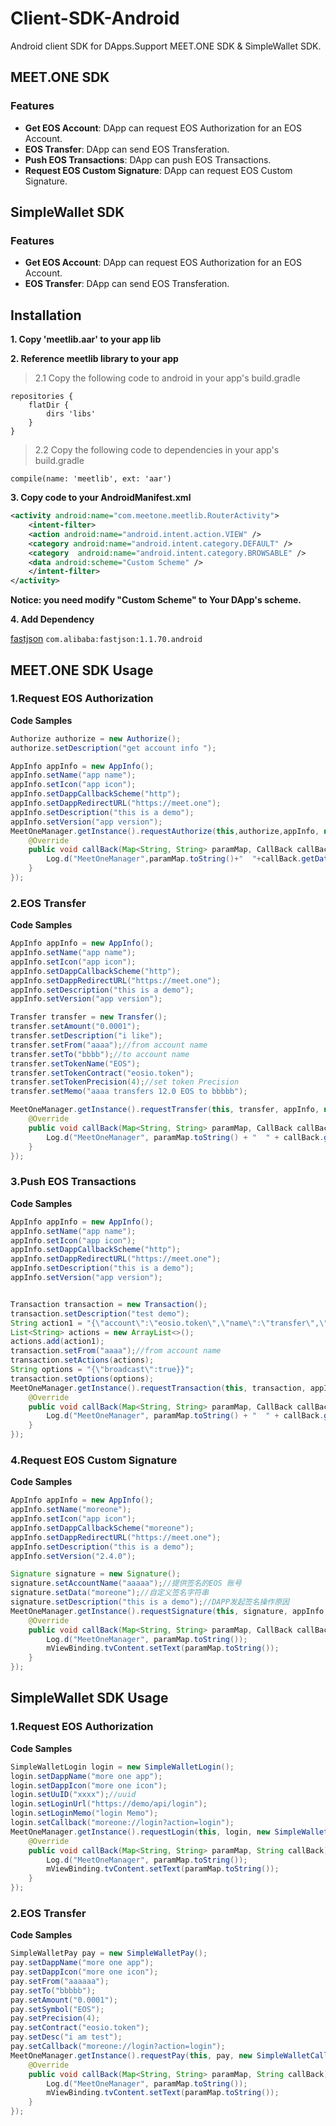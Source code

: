 Client-SDK-Android    
==============
Android client SDK for DApps.Support MEET.ONE SDK & SimpleWallet SDK.  

## MEET.ONE SDK

### Features
- **Get EOS Account**: DApp can request EOS Authorization for an EOS Account.
- **EOS Transfer**: DApp can send EOS Transferation.
- **Push EOS Transactions**: DApp can push EOS Transactions.
- **Request EOS Custom Signature**: DApp can request EOS Custom Signature.

## SimpleWallet SDK

### Features
- **Get EOS Account**: DApp can request EOS Authorization for an EOS Account.
- **EOS Transfer**: DApp can send EOS Transferation.

## Installation

**1. Copy 'meetlib.aar' to your app lib**  

**2. Reference meetlib library to your app**

> 2.1  Copy the following code to android in your app's build.gradle 
 
    
```
repositories {
    flatDir {
        dirs 'libs'
    }
}
```  



 
    
> 2.2 Copy the following code to dependencies in your app's build.gradle 

    
```
compile(name: 'meetlib', ext: 'aar')
```
 
     
    
**3. Copy code to your AndroidManifest.xml**


```xml
<activity android:name="com.meetone.meetlib.RouterActivity">
    <intent-filter>
    <action android:name="android.intent.action.VIEW" />
    <category android:name="android.intent.category.DEFAULT" />
    <category  android:name="android.intent.category.BROWSABLE" />
    <data android:scheme="Custom Scheme" />
    </intent-filter>
</activity>
```
  
        
**Notice: you need modify "Custom Scheme" to Your DApp's scheme.**

**4. Add Dependency**

[fastjson](https://github.com/alibaba/fastjson) `com.alibaba:fastjson:1.1.70.android`

 
## MEET.ONE SDK Usage

### 1.Request EOS Authorization

**Code Samples**


```java
Authorize authorize = new Authorize();
authorize.setDescription("get account info ");

AppInfo appInfo = new AppInfo();
appInfo.setName("app name");
appInfo.setIcon("app icon");
appInfo.setDappCallbackScheme("http");
appInfo.setDappRedirectURL("https://meet.one");
appInfo.setDescription("this is a demo");
appInfo.setVersion("app version");
MeetOneManager.getInstance().requestAuthorize(this,authorize,appInfo, new MeetOneCallBack() {
    @Override
    public void callBack(Map<String, String> paramMap, CallBack callBack) {
        Log.d("MeetOneManager",paramMap.toString()+"  "+callBack.getData());
    }
});
```

        
### 2.EOS Transfer

**Code Samples**


```java
AppInfo appInfo = new AppInfo();
appInfo.setName("app name");
appInfo.setIcon("app icon");
appInfo.setDappCallbackScheme("http");
appInfo.setDappRedirectURL("https://meet.one");
appInfo.setDescription("this is a demo");
appInfo.setVersion("app version");

Transfer transfer = new Transfer();
transfer.setAmount("0.0001");
transfer.setDescription("i like");
transfer.setFrom("aaaa");//from account name
transfer.setTo("bbbb");//to account name
transfer.setTokenName("EOS");
transfer.setTokenContract("eosio.token");
transfer.setTokenPrecision(4);//set token Precision
transfer.setMemo("aaaa transfers 12.0 EOS to bbbbb");

MeetOneManager.getInstance().requestTransfer(this, transfer, appInfo, new MeetOneCallBack() {
    @Override
    public void callBack(Map<String, String> paramMap, CallBack callBack) {
        Log.d("MeetOneManager", paramMap.toString() + "  " + callBack.getData());
    }
});
```

        
### 3.Push EOS Transactions

**Code Samples**


```java
AppInfo appInfo = new AppInfo();
appInfo.setName("app name");
appInfo.setIcon("app icon");
appInfo.setDappCallbackScheme("http");
appInfo.setDappRedirectURL("https://meet.one");
appInfo.setDescription("this is a demo");
appInfo.setVersion("app version");


Transaction transaction = new Transaction();
transaction.setDescription("test demo");
String action1 = "{\"account\":\"eosio.token\",\"name\":\"transfer\",\"authorization\":[{\"actor\":\"aaaa\", \"permission\":\"owner\"}],\"data\":{\"from\":\"aaaa\", \"to\":\"bbbb\",\"quantity\":\"0.0001 EOS\",\"memo\":\"test\"}}";
List<String> actions = new ArrayList<>();
actions.add(action1);
transaction.setFrom("aaaa");//from account name
transaction.setActions(actions);
String options = "{\"broadcast\":true}}";
transaction.setOptions(options);
MeetOneManager.getInstance().requestTransaction(this, transaction, appInfo, new MeetOneCallBack() {
    @Override
    public void callBack(Map<String, String> paramMap, CallBack callBack) {
        Log.d("MeetOneManager", paramMap.toString() + "  " + callBack.getData());
    }
});
```

### 4.Request EOS Custom Signature

**Code Samples**


```java
AppInfo appInfo = new AppInfo();
appInfo.setName("moreone");
appInfo.setIcon("app icon");
appInfo.setDappCallbackScheme("moreone");
appInfo.setDappRedirectURL("https://meet.one");
appInfo.setDescription("this is a demo");
appInfo.setVersion("2.4.0");

Signature signature = new Signature();
signature.setAccountName("aaaaa");//提供签名的EOS 账号
signature.setData("moreone");//自定义签名字符串
signature.setDescription("this is a demo");//DAPP发起签名操作原因
MeetOneManager.getInstance().requestSignature(this, signature, appInfo, new MeetOneCallBack() {
    @Override
    public void callBack(Map<String, String> paramMap, CallBack callBack) {
        Log.d("MeetOneManager", paramMap.toString());
        mViewBinding.tvContent.setText(paramMap.toString());
    }
});
```

## SimpleWallet SDK Usage

### 1.Request EOS Authorization

**Code Samples**


```java
SimpleWalletLogin login = new SimpleWalletLogin();
login.setDappName("more one app");
login.setDappIcon("more one icon");
login.setUuID("xxxx");//uuid
login.setLoginUrl("https://demo/api/login");
login.setLoginMemo("login Memo");
login.setCallback("moreone://login?action=login");
MeetOneManager.getInstance().requestLogin(this, login, new SimpleWalletCallBack() {
    @Override
    public void callBack(Map<String, String> paramMap, String callBack) {
        Log.d("MeetOneManager", paramMap.toString());
        mViewBinding.tvContent.setText(paramMap.toString());
    }
});
```

        
### 2.EOS Transfer

**Code Samples**


```java
SimpleWalletPay pay = new SimpleWalletPay();
pay.setDappName("more one app");
pay.setDappIcon("more one icon");
pay.setFrom("aaaaaa");
pay.setTo("bbbbb");
pay.setAmount("0.0001");
pay.setSymbol("EOS");
pay.setPrecision(4);
pay.setContract("eosio.token");
pay.setDesc("i am test");
pay.setCallback("moreone://login?action=login");
MeetOneManager.getInstance().requestPay(this, pay, new SimpleWalletCallBack() {
    @Override
    public void callBack(Map<String, String> paramMap, String callBack) {
        Log.d("MeetOneManager", paramMap.toString());
        mViewBinding.tvContent.setText(paramMap.toString());
    }
});
```
